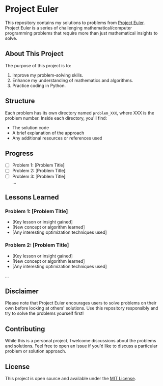 # Project Euler

This repository contains my solutions to problems from [Project Euler](https://projecteuler.net/). Project Euler is a series of challenging mathematical/computer programming problems that require more than just mathematical insights to solve.  

## About This Project  

The purpose of this project is to:  
1. Improve my problem-solving skills.
2. Enhance my understanding of mathematics and algorithms.
3. Practice coding in Python.  

## Structure  

Each problem has its own directory named `problem_XXX`, where XXX is the problem number. Inside each directory, you'll find:  

- The solution code  
- A brief explanation of the approach  
- Any additional resources or references used  

## Progress  

- [ ] Problem 1: [Problem Title]  
- [ ] Problem 2: [Problem Title]  
- [ ] Problem 3: [Problem Title]  
...  

## Lessons Learned  

### Problem 1: [Problem Title]  
- [Key lesson or insight gained]  
- [New concept or algorithm learned]  
- [Any interesting optimization techniques used]  

### Problem 2: [Problem Title]  
- [Key lesson or insight gained]  
- [New concept or algorithm learned]  
- [Any interesting optimization techniques used]  

...  

## Disclaimer  

Please note that Project Euler encourages users to solve problems on their own before looking at others' solutions. Use this repository responsibly and try to solve the problems yourself first!  

## Contributing  

While this is a personal project, I welcome discussions about the problems and solutions. Feel free to open an issue if you'd like to discuss a particular problem or solution approach.  

## License  

This project is open source and available under the [MIT License](LICENSE).
